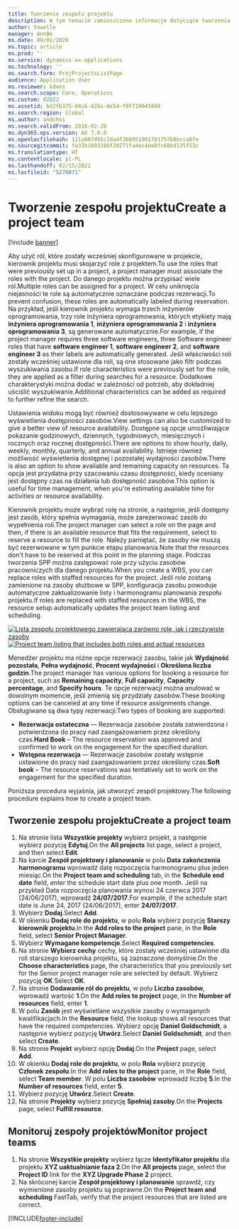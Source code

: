 ```yaml
---
title: Tworzenie zespołu projektu
description: W tym temacie zamieszczono informacje dotyczące tworzenia nowego zespołu projektu i zarządzania nim.
author: Yowelle
manager: AnnBe
ms.date: 09/01/2020
ms.topic: article
ms.prod: ''
ms.service: dynamics-ax-applications
ms.technology: ''
ms.search.form: ProjProjectsListPage
audience: Application User
ms.reviewer: kdwns
ms.search.scope: Core, Operations
ms.custom: 82022
ms.assetid: bd2fb375-84c6-428a-8e54-f0f719045898
ms.search.region: Global
ms.author: andchoi
ms.search.validFrom: 2016-02-28
ms.dyn365.ops.version: AX 7.0.0
ms.openlocfilehash: 121a007d91c2da4f3b9951901781757b8bcca8fe
ms.sourcegitcommit: fa32b1893286f20271fa4ec4be8fc68bd135f53c
ms.translationtype: HT
ms.contentlocale: pl-PL
ms.lasthandoff: 02/15/2021
ms.locfileid: "5270871"
---
```

# <a name="create-a-project-team"></a><span data-ttu-id="ffe9d-103">Tworzenie zespołu projektu</span><span class="sxs-lookup"><span data-stu-id="ffe9d-103">Create a project team</span></span>

[!include [banner](../includes/banner.md)]

<span data-ttu-id="ffe9d-104">Aby użyć ról, które zostały wcześniej skonfigurowane w projekcie, kierownik projektu musi skojarzyć role z projektem.</span><span class="sxs-lookup"><span data-stu-id="ffe9d-104">To use the roles that were previously set up in a project, a project manager must associate the roles with the project.</span></span> <span data-ttu-id="ffe9d-105">Do danego projektu można przypisać wiele ról.</span><span class="sxs-lookup"><span data-stu-id="ffe9d-105">Multiple roles can be assigned for a project.</span></span> <span data-ttu-id="ffe9d-106">W celu uniknięcia niejasności te role są automatycznie oznaczane podczas rezerwacji.</span><span class="sxs-lookup"><span data-stu-id="ffe9d-106">To prevent confusion, these roles are automatically labeled during reservation.</span></span> <span data-ttu-id="ffe9d-107">Na przykład, jeśli kierownik projektu wymaga trzech inżynierów oprogramowania, trzy role inżyniera oprogramowania, których etykiety mają **inżyniera oprogramowania 1**, **inżyniera oprogramowania 2** i **inżyniera oprogramowania 3**, są generowane automatycznie.</span><span class="sxs-lookup"><span data-stu-id="ffe9d-107">For example, if the project manager requires three software engineers, three Software engineer roles that have **software engineer 1**, **software engineer 2**, and **software engineer 3** as their labels are automatically generated.</span></span> <span data-ttu-id="ffe9d-108">Jeśli właściwości roli zostały wcześniej ustawione dla roli, są one stosowane jako filtr podczas wyszukiwania zasobu.</span><span class="sxs-lookup"><span data-stu-id="ffe9d-108">If role characteristics were previously set for the role, they are applied as a filter during searches for a resource.</span></span> <span data-ttu-id="ffe9d-109">Dodatkowe charakterystyki można dodać w zależności od potrzeb, aby dokładniej uściślić wyszukiwanie.</span><span class="sxs-lookup"><span data-stu-id="ffe9d-109">Additional characteristics can be added as required to further refine the search.</span></span>

<span data-ttu-id="ffe9d-110">Ustawienia widoku mogą być również dostosowywane w celu lepszego wyświetlenia dostępności zasobów.</span><span class="sxs-lookup"><span data-stu-id="ffe9d-110">View settings can also be customized to give a better view of resource availability.</span></span> <span data-ttu-id="ffe9d-111">Dostępne są opcje umożliwiające pokazanie godzinowych, dziennych, tygodniowych, miesięcznych i rocznych oraz rocznej dostępności.</span><span class="sxs-lookup"><span data-stu-id="ffe9d-111">There are options to show hourly, daily, weekly, monthly, quarterly, and annual availability.</span></span> <span data-ttu-id="ffe9d-112">Istnieje również możliwość wyświetlenia dostępnej i pozostałej wydajności zasobów.</span><span class="sxs-lookup"><span data-stu-id="ffe9d-112">There is also an option to show available and remaining capacity on resources.</span></span> <span data-ttu-id="ffe9d-113">Ta opcja jest przydatna przy szacowaniu czasu dostępności, kiedy oceniany jest dostępny czas na działania lub dostępność zasobów.</span><span class="sxs-lookup"><span data-stu-id="ffe9d-113">This option is useful for time management, when you're estimating available time for activities or resource availability.</span></span>

<span data-ttu-id="ffe9d-114">Kierownik projektu może wybrać rolę na stronie, a następnie, jeśli dostępny jest zasób, który spełnia wymagania, może zarezerwować zasób do wypełnienia roli.</span><span class="sxs-lookup"><span data-stu-id="ffe9d-114">The project manager can select a role on the page and then, if there is an available resource that fits the requirement, select to reserve a resource to fill the role.</span></span> <span data-ttu-id="ffe9d-115">Należy pamiętać, że zasoby nie muszą być rezerwowane w tym punkcie etapu planowania.</span><span class="sxs-lookup"><span data-stu-id="ffe9d-115">Note that the resources don't have to be reserved at this point in the planning stage.</span></span> <span data-ttu-id="ffe9d-116">Podczas tworzenia SPP można zastępować role przy użyciu zasobów pracowniczych dla danego projektu.</span><span class="sxs-lookup"><span data-stu-id="ffe9d-116">When you create a WBS, you can replace roles with staffed resources for the project.</span></span> <span data-ttu-id="ffe9d-117">Jeśli role zostaną zamienione na zasoby służbowe w SPP, konfiguracja zasobu powoduje automatyczne zaktualizowanie listy i harmonogramu planowania zespołu projektu.</span><span class="sxs-lookup"><span data-stu-id="ffe9d-117">If roles are replaced with staffed resources in the WBS, the resource setup automatically updates the project team listing and scheduling.</span></span>

<span data-ttu-id="ffe9d-118">[![Lista zespołu projektowego zawierająca zarówno role, jak i rzeczywiste zasoby](./media/projectresourcing03-1024x368.jpg)](./media/projectresourcing03.jpg)</span><span class="sxs-lookup"><span data-stu-id="ffe9d-118">[![Project team listing that includes both roles and actual resources](./media/projectresourcing03-1024x368.jpg)](./media/projectresourcing03.jpg)</span></span> 

<span data-ttu-id="ffe9d-119">Menedżer projektu ma różne opcje rezerwacji zasobu, takie jak **Wydajność pozostała**, **Pełna wydajność**, **Procent wydajności** i **Określona liczba godzin**.</span><span class="sxs-lookup"><span data-stu-id="ffe9d-119">The project manager has various options for booking a resource for a project, such as **Remaining capacity**, **Full capacity**, **Capacity percentage**, and **Specify hours**.</span></span> <span data-ttu-id="ffe9d-120">Te opcje rezerwacji można anulować w dowolnym momencie, jeśli zmienią się przydziały zasobów.</span><span class="sxs-lookup"><span data-stu-id="ffe9d-120">These booking options can be canceled at any time if resource assignments change.</span></span> <span data-ttu-id="ffe9d-121">Obsługiwane są dwa typy rezerwacji:</span><span class="sxs-lookup"><span data-stu-id="ffe9d-121">Two types of booking are supported:</span></span>

- <span data-ttu-id="ffe9d-122">**Rezerwacja ostateczna** — Rezerwacja zasobów została zatwierdzona i potwierdzona do pracy nad zaangażowaniem przez określony czas.</span><span class="sxs-lookup"><span data-stu-id="ffe9d-122">**Hard Book** – The resource reservation was approved and confirmed to work on the engagement for the specified duration.</span></span>
- <span data-ttu-id="ffe9d-123">**Wstępna rezerwacja** — Rezerwacje zasobów zostały wstępnie ustawione do pracy nad zaangażowaniem przez określony czas.</span><span class="sxs-lookup"><span data-stu-id="ffe9d-123">**Soft book** – The resource reservations was tentatively set to work on the engagement for the specified duration.</span></span>

<span data-ttu-id="ffe9d-124">Poniższa procedura wyjaśnia, jak utworzyć zespół projektowy.</span><span class="sxs-lookup"><span data-stu-id="ffe9d-124">The following procedure explains how to create a project team.</span></span>

## <a name="create-a-project-team"></a><span data-ttu-id="ffe9d-125">Tworzenie zespołu projektu</span><span class="sxs-lookup"><span data-stu-id="ffe9d-125">Create a project team</span></span>

1. <span data-ttu-id="ffe9d-126">Na stronie lista **Wszystkie projekty** wybierz projekt, a następnie wybierz pozycję **Edytuj**.</span><span class="sxs-lookup"><span data-stu-id="ffe9d-126">On the **All projects** list page, select a project, and then select **Edit**.</span></span>
2. <span data-ttu-id="ffe9d-127">Na karcie **Zespół projektowy i planowanie** w polu **Data zakończenia harmonogramu** wprowadź datę rozpoczęcia harmonogramu plus jeden miesiąc.</span><span class="sxs-lookup"><span data-stu-id="ffe9d-127">On the **Project team and scheduling** tab, in the **Schedule end date** field, enter the schedule start date plus one month.</span></span> <span data-ttu-id="ffe9d-128">Jeśli na przykład Data rozpoczęcia planowania wynosi 24 czerwca 2017 (24/06/2017), wprowadź **24/07/2017**.</span><span class="sxs-lookup"><span data-stu-id="ffe9d-128">For example, if the schedule start date is June 24, 2017 (24/06/2017), enter **24/07/2017**.</span></span>
3. <span data-ttu-id="ffe9d-129">Wybierz **Dodaj**.</span><span class="sxs-lookup"><span data-stu-id="ffe9d-129">Select **Add**.</span></span>
4. <span data-ttu-id="ffe9d-130">W okienku **Dodaj role do projektu**, w polu **Rola** wybierz pozycję **Starszy kierownik projektu**.</span><span class="sxs-lookup"><span data-stu-id="ffe9d-130">In the **Add roles to the project** pane, in the **Role** field, select **Senior Project Manager**.</span></span>
5. <span data-ttu-id="ffe9d-131">Wybierz **Wymagane kompetencje**.</span><span class="sxs-lookup"><span data-stu-id="ffe9d-131">Select **Required competencies**.</span></span>
6. <span data-ttu-id="ffe9d-132">Na stronie **Wybierz cechy** cechy, które zostały wcześniej ustawione dla roli starszego kierownika projektu, są zaznaczone domyślnie.</span><span class="sxs-lookup"><span data-stu-id="ffe9d-132">On the **Choose characteristics** page, the characteristics that you previously set for the Senior project manager role are selected by default.</span></span> <span data-ttu-id="ffe9d-133">Wybierz pozycję **OK**.</span><span class="sxs-lookup"><span data-stu-id="ffe9d-133">Select **OK**.</span></span>
7. <span data-ttu-id="ffe9d-134">Na stronie **Dodawanie ról do projektu**, w polu **Liczba zasobów**, wprowadź wartość **1**.</span><span class="sxs-lookup"><span data-stu-id="ffe9d-134">On the **Add roles to project** page, in the **Number of resources** field, enter **1**.</span></span>
8. <span data-ttu-id="ffe9d-135">W polu **Zasób** jest wyświetlane wszystkie zasoby o wymaganych kwalifikacjach.</span><span class="sxs-lookup"><span data-stu-id="ffe9d-135">In the **Resource** field, the lookup shows all resources that have the required competencies.</span></span> <span data-ttu-id="ffe9d-136">Wybierz opcję **Daniel Goldschmidt**, a następnie wybierz pozycję **Utwórz**.</span><span class="sxs-lookup"><span data-stu-id="ffe9d-136">Select **Daniel Goldschmidt**, and then select **Create**.</span></span>
9. <span data-ttu-id="ffe9d-137">Na stronie **Projekt** wybierz opcję **Dodaj**.</span><span class="sxs-lookup"><span data-stu-id="ffe9d-137">On the **Project** page, select **Add**.</span></span>
10. <span data-ttu-id="ffe9d-138">W okienku **Dodaj role do projektu**, w polu **Rola** wybierz pozycję **Członek zespołu**.</span><span class="sxs-lookup"><span data-stu-id="ffe9d-138">In the **Add roles to the project** pane, in the **Role** field, select **Team member**.</span></span> <span data-ttu-id="ffe9d-139">W polu **Liczba zasobów** wprowadź liczbę **5**.</span><span class="sxs-lookup"><span data-stu-id="ffe9d-139">In the **Number of resources** field, enter **5**.</span></span>
11. <span data-ttu-id="ffe9d-140">Wybierz pozycję **Utwórz**.</span><span class="sxs-lookup"><span data-stu-id="ffe9d-140">Select **Create**.</span></span>
12. <span data-ttu-id="ffe9d-141">Na stronie **Projekty** wybierz pozycję **Spełniaj zasoby**.</span><span class="sxs-lookup"><span data-stu-id="ffe9d-141">On the **Projects** page, select **Fulfill resource**.</span></span>

## <a name="monitor-project-teams"></a><span data-ttu-id="ffe9d-142">Monitoruj zespoły projektów</span><span class="sxs-lookup"><span data-stu-id="ffe9d-142">Monitor project teams</span></span>
1. <span data-ttu-id="ffe9d-143">Na stronie **Wszystkie projekty** wybierz łącze **Identyfikator projektu** dla projektu **XYZ uaktualnianie faza 2**.</span><span class="sxs-lookup"><span data-stu-id="ffe9d-143">On the **All projects** page, select the **Project ID** link for the **XYZ Upgrade Phase 2** project.</span></span>
2. <span data-ttu-id="ffe9d-144">Na skróconej karcie **Zespół projektowy i planowanie** sprawdź, czy wymienione zasoby projektu są poprawne.</span><span class="sxs-lookup"><span data-stu-id="ffe9d-144">On the **Project team and scheduling** FastTab, verify that the project resources that are listed are correct.</span></span>


[!INCLUDE[footer-include](../includes/footer-banner.md)]